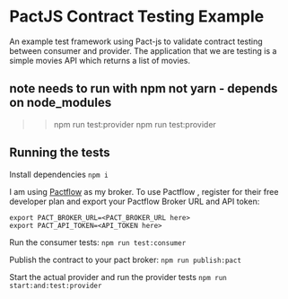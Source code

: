 # PactJS Contract Testing Example

An example test framework using Pact-js to validate contract testing between consumer and provider. The application that we are testing is a simple movies API which returns a list of movies.

## note needs to run with npm not yarn - depends on node_modules
  >> npm run test:provider
  >> npm run test:provider

## Running the tests

Install dependencies
`npm i`

I am using [Pactflow](https://pactflow.io/) as my broker. To use Pactflow , register for their free developer plan and export your Pactflow Broker URL and API token:

```
export PACT_BROKER_URL=<PACT_BROKER_URL here>
export PACT_API_TOKEN=<API_TOKEN here>
```

Run the consumer tests:
`npm run test:consumer`

Publish the contract to your pact broker:
`npm run publish:pact`

Start the actual provider and run the provider tests
`npm run start:and:test:provider`
